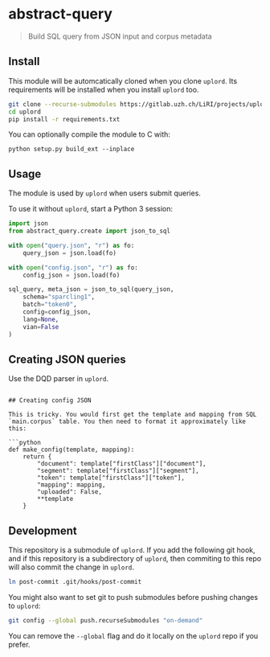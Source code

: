 # abstract-query

> Build SQL query from JSON input and corpus metadata

## Install

This module will be automcatically cloned when you clone `uplord`. Its requirements will be installed when you install `uplord` too.

```bash
git clone --recurse-submodules https://gitlab.uzh.ch/LiRI/projects/uplord.git 
cd uplord
pip install -r requirements.txt
```

You can optionally compile the module to C with:

```
python setup.py build_ext --inplace
```

## Usage

The module is used by `uplord` when users submit queries.

To use it without `uplord`, start a Python 3 session:

```python
import json
from abstract_query.create import json_to_sql

with open("query.json", "r") as fo:
	query_json = json.load(fo)

with open("config.json", "r") as fo:
	config_json = json.load(fo)

sql_query, meta_json = json_to_sql(query_json,
    schema="sparcling1",
    batch="token0",
    config=config_json,
    lang=None,
    vian=False
)
```

## Creating JSON queries

Use the DQD parser in `uplord`.

```

## Creating config JSON

This is tricky. You would first get the template and mapping from SQL `main.corpus` table. You then need to format it approximately like this:

```python
def make_config(template, mapping):
	return {
	    "document": template["firstClass"]["document"],
	    "segment": template["firstClass"]["segment"],
	    "token": template["firstClass"]["token"],
	    "mapping": mapping,
	    "uploaded": False,
	    **template
	}
```

## Development

This repository is a submodule of `uplord`. If you add the following git hook, and if this repository is a subdirectory of `uplord`, then commiting to this repo will also commit the change in `uplord`.

```bash
ln post-commit .git/hooks/post-commit
```

You might also want to set git to push submodules before pushing changes to `uplord`:

```bash
git config --global push.recurseSubmodules "on-demand"
```

You can remove the `--global` flag and do it locally on the `uplord` repo if you prefer.
